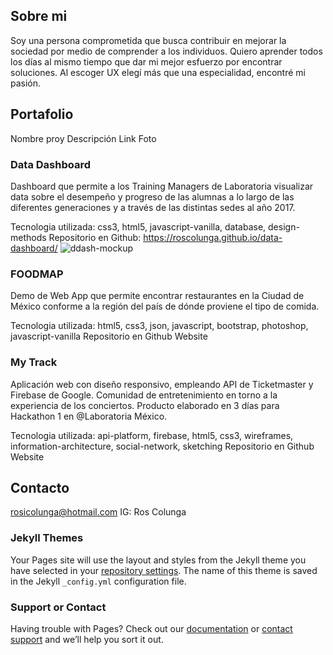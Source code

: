 ## Sobre mi

Soy una persona comprometida que busca contribuir en mejorar la sociedad por medio de comprender a los individuos. Quiero aprender todos los días al mismo tiempo que dar mi mejor esfuerzo por encontrar soluciones. 
Al escoger UX elegí más que una especialidad, encontré mi pasión.

## Portafolio

Nombre proy
Descripción
Link
Foto

### Data Dashboard

Dashboard que permite a los Training Managers de Laboratoria visualizar data sobre el desempeño y progreso de las alumnas a lo largo de las diferentes generaciones y a través de las distintas sedes al año 2017.

Tecnologia utilizada: css3, html5, javascript-vanilla, database, design-methods
Repositorio en Github: https://roscolunga.github.io/data-dashboard/
![ddash-mockup](https://user-images.githubusercontent.com/32855963/38580086-ab15bdbe-3cce-11e8-9298-6a40c5bf3407.jpg)

### FOODMAP

Demo de Web App que permite encontrar restaurantes en la Ciudad de México conforme a la región del país de dónde proviene el tipo de comida.

Tecnologia utilizada: html5, css3, json, javascript, bootstrap, photoshop, javascript-vanilla
Repositorio en Github
Website

### My Track

Aplicación web con diseño responsivo, empleando API de Ticketmaster y Firebase de Google. Comunidad de entretenimiento en torno a la experiencia de los conciertos. Producto elaborado en 3 días para Hackathon 1 en @Laboratoria México.

Tecnologia utilizada: api-platform, firebase, html5, css3, wireframes, information-architecture, social-network, sketching
Repositorio en Github
Website

## Contacto

rosicolunga@hotmail.com
IG: Ros Colunga

### Jekyll Themes

Your Pages site will use the layout and styles from the Jekyll theme you have selected in your [repository settings](https://github.com/rosColunga/port/settings). The name of this theme is saved in the Jekyll `_config.yml` configuration file.

### Support or Contact

Having trouble with Pages? Check out our [documentation](https://help.github.com/categories/github-pages-basics/) or [contact support](https://github.com/contact) and we’ll help you sort it out.
